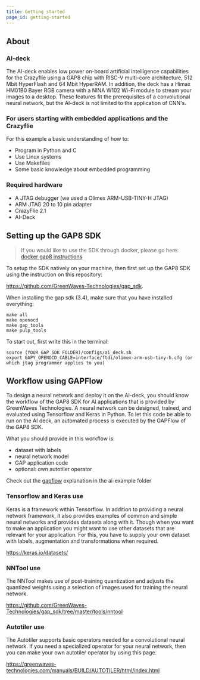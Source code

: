 ```yaml
---
title: Getting started
page_id: getting-started
---
```


## About
### AI-deck
The AI-deck enables low power on-board artificial intelligence capabilities for the Crazyflie using a GAP8 chip with RISC-V multi-core architecture, 512 Mbit HyperFlash and 64 Mbit HyperRAM. In addition, the deck has a Himax HM01B0 Bayer RGB camera with a NINA W102 Wi-Fi module to stream your images to a desktop. These features fit the prerequisites of a convolutional neural network, but the AI-deck is not limited to the application of CNN's. 

### For users starting with embedded applications and the Crazyflie
For this example a basic understanding of how to:
* Program in Python and C
* Use Linux systems
* Use Makefiles 
* Some basic knowledge about embedded programming

### Required hardware
* A JTAG debugger (we used a Olimex ARM-USB-TINY-H JTAG)
* ARM JTAG 20 to 10 pin adapter 
* CrazyFlie 2.1
* AI-Deck

## Setting up the GAP8 SDK

> If you would like to use the SDK through docker, please go here: [docker gap8 instructions](../getting-started/docker-gap8.md)

To setup the SDK natively on your machine, then first set up the GAP8 SDK using the instruction on this repository:

https://github.com/GreenWaves-Technologies/gap_sdk.  

When installing the gap sdk (3.4), make sure that you have installed everything:

    make all
    make openocd
    make gap_tools
    make pulp_tools

To start out, first write this in the terminal:

    source (YOUR GAP SDK FOLDER)/configs/ai_deck.sh
    export GAPY_OPENOCD_CABLE=interface/ftdi/olimex-arm-usb-tiny-h.cfg (or which jtag programmer applies to you)


## Workflow using GAPFlow
To design a neural network and deploy it on the AI-deck, you should know the workflow of the GAP8 SDK for AI applications that is provided by GreenWaves Technologies. A neural network can be designed, trained, and evaluated using Tensorflow and Keras in Python. To let this code be able to run on the AI deck, an automated process is executed by the GAPFlow of the GAP8 SDK. 

What you should provide in this workflow is:
* dataset with labels
* neural network model
* GAP application code
* optional: own autotiler operator

Check out the  [gapflow](../ai-examples/gap-flow) explanation in the ai-example folder

### Tensorflow and Keras use
Keras is a framework within Tensorflow. In addition to providing a neural network framework, it also provides examples of common and simple neural networks and provides datasets along with it. Though when you want to make an application you might want to use other datasets that are relevant for your application. For this, you have to supply your own dataset with labels, augmentation and transformations when required.

https://keras.io/datasets/

### NNTool use
<!-- In this example the NNTool state file can be found in example/model/nntool_script special attention to the following command/rule 

```aquant -f 8 <image folder>/*.<image extension> -T```

The NNTool makes use of post-training quantization and adjusts the quantized weights using the images defined in the aforementioned rule in the state file. -->

The NNTool makes use of post-training quantization and adjusts the quantized weights using a selection of images used for training the neural network.

<!-- explain a bit more in detail about quantization -->

https://github.com/GreenWaves-Technologies/gap_sdk/tree/master/tools/nntool


### Autotiler use
The Autotiler supports basic operators needed for a convolutional neural network. If you need a specialized operator for your neural network, then you can make your own autotiler operator by using this page.

https://greenwaves-technologies.com/manuals/BUILD/AUTOTILER/html/index.html

<!-- explain a bit more about how the autotiler works -->


